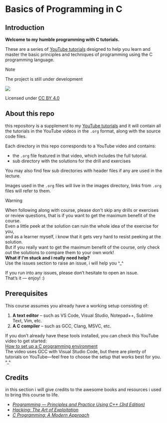# Basics of Programming in C

## Introduction  
**Welcome to my humble programming with C tutorials.**

These are a series of [YouTube tutorials](https://www.youtube.com/@yousefghazy) designed to help you learn and master the basic principles and techniques of programming using the C programming language.  


> [!NOTE]
> The project is still under development  
>  
> ![](https://geps.dev/progress/12)


Licensed under [CC BY 4.0](https://creativecommons.org/licenses/by/4.0/)

## About this repo  

this repository is a supplement to my [YouTube tutorials](https://www.youtube.com/@yousefghazy) and it will contain all the tutorials in the YouTube videos in the `.org` format, along with the source code files.

Each directory in this repo corresponds to a YouTube video and contains:  

- the `.org` file featured in that video, which includes the full tutorial.  
- sub directory with the solutions for the drill and exercises  

You may also find few sub directories with header files if any are used in the lecture.  

Images used in the `.org` files will live in the images directory, links from `.org` files will refer to them.

> [!Warning]  
> When following along with course, please don't skip any drills or exercises or review questions,
> that is if you want to get the maximum benefit of the course.  
> Even a little peek at the solution can ruin the whole idea of the exercise for you,  
> and as a learner myself, i know that it gets very hard to resist peeking at the solution.  
> But if you really want to get the maximum benefit of the course, only check out the solutions
> to compare them to your own work!  
> **What if I'm stuck and i really need help?**  
> Use the issues section to raise an issue, i will help you ^_^

If you run into any issues, please don’t hesitate to open an issue.  
That’s it — enjoy! :)

## Prerequisites

This course assumes you already have a working setup consisting of:

1. **A text editor** – such as VS Code, Visual Studio, Notepad++, Sublime Text, Vim, etc.  
2. **A C compiler** – such as GCC, Clang, MSVC, etc.

If you don’t already have these tools installed, you can check this YouTube video to get started:  
[How to set up a C programming environment](https://www.youtube.com/watch?v=DMWD7wfhgNY&t=135s)  
The video uses GCC with Visual Studio Code, but there are plenty of tutorials on YouTube—feel free to choose the setup that works best for you. ^_^

## Credits
in this section i will give credits to the awesome books and resources i used to bring this course to life.

- [*Programming — Principles and Practice Using C++ (3rd Edition)*](https://www.stroustrup.com/programming.html)
- [*Hacking: The Art of Exploitation*](https://www.amazon.eg/-/en/Hacking-Art-Exploitation-Jon-Erickson/dp/1593271441)
- [*C Programming: A Modern Approach*](https://www.amazon.com/C-Programming-Modern-Approach-2nd/dp/0393979504)

